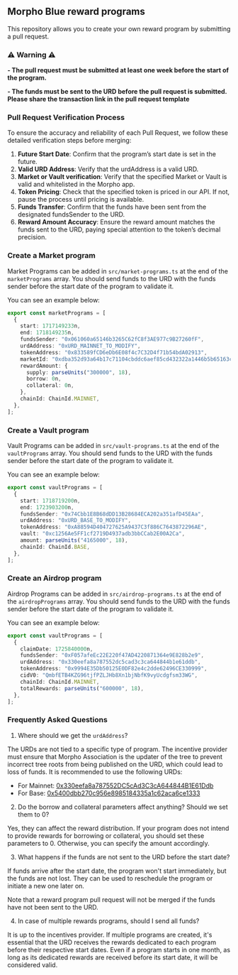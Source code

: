 ## Morpho Blue reward programs

This repository allows you to create your own reward program by submitting a pull request.

### ⚠️ Warning ⚠️

**- The pull request must be submitted at least one week before the start of the program.**

**- The funds must be sent to the URD before the pull request is submitted. Please share the transaction link in the pull request template**

### Pull Request Verification Process

To ensure the accuracy and reliability of each Pull Request, we follow these detailed verification steps before merging:

1.  **Future Start Date**: Confirm that the program’s start date is set in the future.
2.  **Valid URD Address**: Verify that the urdAddress is a valid URD.
3.  **Market or Vault verification**: Verify that the specified Market or Vault is valid and whitelisted in the Morpho app.
4.  **Token Pricing**: Check that the specified token is priced in our API. If not, pause the process until pricing is available.
5.  **Funds Transfer**: Confirm that the funds have been sent from the designated fundsSender to the URD.
6.  **Reward Amount Accuracy**: Ensure the reward amount matches the funds sent to the URD, paying special attention to the token’s decimal precision.

### Create a Market program

Market Programs can be added in `src/market-programs.ts` at the end of the `marketPrograms` array. You should send funds to the URD with the funds sender before the start date of the program to validate it.

You can see an example below:

```typescript
export const marketPrograms = [
  {
    start: 1717149233n,
    end: 1718149235n,
    fundsSender: "0x061060a65146b3265C62fC8f3AE977c9B27260fF",
    urdAddress: "0xURD_MAINNET_TO_MODIFY",
    tokenAddress: "0x833589fCD6eDb6E08f4c7C32D4f71b54bdA02913",
    marketId: "0xdba352d93a64b17c71104cbddc6aef85cd432322a1446b5b65163cbbc615cd0c",
    rewardAmount: {
      supply: parseUnits("300000", 18),
      borrow: 0n,
      collateral: 0n,
    },
    chainId: ChainId.MAINNET,
  },
];
```

### Create a Vault program

Vault Programs can be added in `src/vault-programs.ts` at the end of the `vaultPrograms` array. You should send funds to the URD with the funds sender before the start date of the program to validate it.

You can see an example below:

```typescript
export const vaultPrograms = [
  {
    start: 1718719200n,
    end: 1723903200n,
    fundsSender: "0x74Cbb1E8B68dDD13B28684ECA202a351afD45EAa",
    urdAddress: "0xURD_BASE_TO_MODIFY",
    tokenAddress: "0xA88594D404727625A9437C3f886C7643872296AE",
    vault: "0xc1256Ae5FF1cf2719D4937adb3bbCCab2E00A2Ca",
    amount: parseUnits("4165000", 18),
    chainId: ChainId.BASE,
  },
];
```

### Create an Airdrop program

Airdrop Programs can be added in `src/airdrop-programs.ts` at the end of the `airdropPrograms` array. You should send funds to the URD with the funds sender before the start date of the program to validate it.

You can see an example below:

```typescript
export const vaultPrograms = [
  {
    claimDate: 1725840000n,
    fundsSender: "0xF057afeEc22E220f47AD4220871364e9E828b2e9",
    urdAddress: "0x330eefa8a787552dc5cad3c3ca644844b1e61ddb",
    tokenAddress: "0x9994E35Db50125E0DF82e4c2dde62496CE330999",
    cidV0: "QmbfETB4KZG96tjfPZLJHb8Xn1bjNbfK9vyUcdgfsm33WG",
    chainId: ChainId.MAINNET,
    totalRewards: parseUnits("600000", 18),
  },
];
```

### Frequently Asked Questions

1. Where should we get the `urdAddress`?

The URDs are not tied to a specific type of program. The incentive provider must ensure that Morpho Association is the updater of the tree to prevent incorrect tree roots from being published on the URD, which could lead to loss of funds. It is recommended to use the following URDs:

- For Mainnet: [0x330eefa8a787552DC5cAd3C3cA644844B1E61Ddb](https://etherscan.io/address/0x330eefa8a787552dc5cad3c3ca644844b1e61ddb)
- For Base: [0x5400dbb270c956e8985184335a1c62aca6ce1333](https://basescan.org/address/0x5400dbb270c956e8985184335a1c62aca6ce1333)

2. Do the borrow and collateral parameters affect anything? Should we set them to 0?

Yes, they can affect the reward distribution. If your program does not intend to provide rewards for borrowing or collateral, you should set these parameters to 0. Otherwise, you can specify the amount accordingly.

3. What happens if the funds are not sent to the URD before the start date?

If funds arrive after the start date, the program won't start immediately, but the funds are not lost. They can be used to reschedule the program or initiate a new one later on.

Note that a reward program pull request will not be merged if the funds have not been sent to the URD.

4. In case of multiple rewards programs, should I send all funds?

It is up to the incentives provider. If multiple programs are created, it's essential that the URD receives the rewards dedicated to each program before their respective start dates. Even if a program starts in one month, as long as its dedicated rewards are received before its start date, it will be considered valid.
